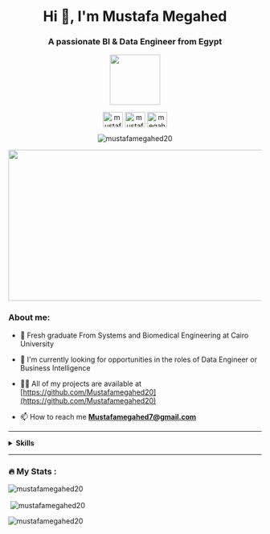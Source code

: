 
<h1 align="center">Hi 👋, I'm Mustafa Megahed</h1>
<h3 align="center">A passionate BI & Data Engineer from Egypt</h3>
<div id="header" align="center">
  <img src="https://media.giphy.com/media/M9gbBd9nbDrOTu1Mqx/giphy.gif" width="100"/>
</div>
<p align="center">
<a href="https://twitter.com/mustafamegahed7" target="blank"><img align="center" src="https://raw.githubusercontent.com/rahuldkjain/github-profile-readme-generator/master/src/images/icons/Social/twitter.svg" alt="mustafamegahed7" height="30" width="40" /></a>
<a href="https://linkedin.com/in/mustafa-megahed-053121190" target="blank"><img align="center" src="https://raw.githubusercontent.com/rahuldkjain/github-profile-readme-generator/master/src/images/icons/Social/linked-in-alt.svg" alt="mustafa-megahed-053121190" height="30" width="40" /></a>
<a href="https://fb.com/megahed.megooo" target="blank"><img align="center" src="https://raw.githubusercontent.com/rahuldkjain/github-profile-readme-generator/master/src/images/icons/Social/facebook.svg" alt="megahed.megooo" height="30" width="40" /></a>
</p>
<p align="center"> <img src="https://komarev.com/ghpvc/?username=mustafamegahed20&label=Profile%20views&color=0e75b6&style=flat" alt="mustafamegahed20" /> </p>
<div align="center">
  <img src="https://media.giphy.com/media/dWesBcTLavkZuG35MI/giphy.gif" width="600" height="300"/>
</div>



<h3 align="left">About me:</h3>

- :school: Fresh graduate From Systems and Biomedical Engineering at Cairo University

- 👯 I'm currently looking for opportunities in the roles of Data Engineer or Business  Intelligence

- 👨‍💻 All of my projects are available at [https://github.com/Mustafamegahed20](https://github.com/Mustafamegahed20)

- 📫 How to reach me **Mustafamegahed7@gmail.com**

---

<details>
  <summary><strong>Skills</strong></summary>

  ## Programming Languages
  ![Python](https://img.shields.io/badge/Python%20-%2314354C.svg?style=for-the-badge&logo=python&logoColor=white)
  ![Java](https://img.shields.io/badge/Java-EE4C2C?style=for-the-badge&logo=CoffeeScript&logoColor=white)
  ![C](https://img.shields.io/badge/C%20-%232370ED.svg?style=for-the-badge&logo=c&logoColor=white)
  ![C++](https://img.shields.io/badge/C++%20-%2300599C.svg?style=for-the-badge&logo=c%2B%2B&logoColor=white)
  ![SQL](https://img.shields.io/badge/SQL-CC2927?style=for-the-badge&logo=Scala&logoColor=white)

  ## Data Analysis
  ![Microsoft SQL Server](https://img.shields.io/badge/MicrosoftSQLServer-CC2927?style=for-the-badge&logo=MicrosoftSQLServer&logoColor=white)
  ![PostgreSQL](https://img.shields.io/badge/PostgreSQL-4169E1?style=for-the-badge&logo=PostgreSQL&logoColor=white)
  ![NumPy](https://img.shields.io/badge/NumPy-013243?style=for-the-badge&logo=NumPy&logoColor=white)
  ![Pandas](https://img.shields.io/badge/Pandas-150458?style=for-the-badge&logo=pandas&logoColor=white)
  ![SSIS](https://img.shields.io/badge/SSIS-A4373A?style=for-the-badge&logo=MicrosoftAccess&logoColor=white)
  ![SSAS](https://img.shields.io/badge/SSAS-A4373A?style=for-the-badge&logo=MicrosoftAccess&logoColor=white)
  ![SSRS](https://img.shields.io/badge/SSRS-A4373A?style=for-the-badge&logo=MicrosoftAccess&logoColor=white)

  ## Data Visualization
  ![PowerBI](https://img.shields.io/badge/PowerBI-F2C811?style=for-the-badge&logo=PowerBI&logoColor=white)
  ![Matplotlib](https://img.shields.io/badge/Matplotlib-0C1528?style=for-the-badge&logo=Soundcharts&logoColor=white)

  ## Data Engineering
  ![SQL](https://img.shields.io/badge/SQL-CC2927?style=for-the-badge&logo=Scala&logoColor=white)
  ![ETL](https://img.shields.io/badge/ETL-F68D2E?style=for-the-badge&logo=GoToMeeting&logoColor=white)
  ![ELT](https://img.shields.io/badge/ELT-005571?style=for-the-badge&logo=ApacheFlink&logoColor=white)
  ![Airflow](https://img.shields.io/badge/Airflow-017CEE?style=for-the-badge&logo=ApacheAirflow&logoColor=white)
  ![Prefect](https://img.shields.io/badge/Prefect-881798?style=for-the-badge&logo=Prefect&logoColor=white)
  ![Data Warehouse](https://img.shields.io/badge/DataWarehouse-D9232E?style=for-the-badge&logo=MicroStrategy&logoColor=white)
  ![Azure Data Factory](https://img.shields.io/badge/AzureDataFactory-003366?style=for-the-badge&logo=MicrosoftAzure&logoColor=white)
  ![Azure Synapse Analytics](https://img.shields.io/badge/AzureSynapseAnalytics-002747?style=for-the-badge&logo=MicrosoftAzure&logoColor=white)
  ![Azure Databricks](https://img.shields.io/badge/AzureDatabricks-02DFFD?style=for-the-badge&logo=AzureDevOps&logoColor=white)
  ![Apache Spark](https://img.shields.io/badge/ApacheSpark-E25A1C?style=for-the-badge&logo=ApacheSpark&logoColor=white)
  ![DataMining](https://img.shields.io/badge/DataMining-06062C?style=for-the-badge&logo=Icinga&logoColor=white)
  ![BigDataConcepts](https://img.shields.io/badge/BigDataConcepts-E7282D?style=for-the-badge&logo=ServerFault&logoColor=white)
  

  ## Web Development
  ![HTML](https://img.shields.io/badge/HTML-E34F26?style=for-the-badge&logo=HTML5&logoColor=white)
  ![CSS](https://img.shields.io/badge/CSS-1572B6?style=for-the-badge&logo=CSS3&logoColor=white)
  ![JavaScript](https://img.shields.io/badge/JavaScript-F7DF1E?style=for-the-badge&logo=JavaScript&logoColor=white)
  ![Django](https://img.shields.io/badge/Django-092E20?style=for-the-badge&logo=Django&logoColor=white)


  
</details>

---
### :fire: My Stats :

<p><img align="center" src="https://github-readme-streak-stats.herokuapp.com/?user=mustafamegahed20&theme=dark" alt="mustafamegahed20" /></p>

<p>&nbsp;<img align="center" src="https://github-readme-stats.vercel.app/api?username=mustafamegahed20&show_icons=true&theme=dark&title_color=c8ea1f&text_color=a9d62e&locale=en" alt="mustafamegahed20" /></p>

<p><img align="center" src="https://github-readme-stats.vercel.app/api/top-langs?username=mustafamegahed20&show_icons=true&theme=dark&title_color=2eff3c&text_color=93ea2a&bg_color=080d07&locale=en&layout=compact" alt="mustafamegahed20" /></p>
